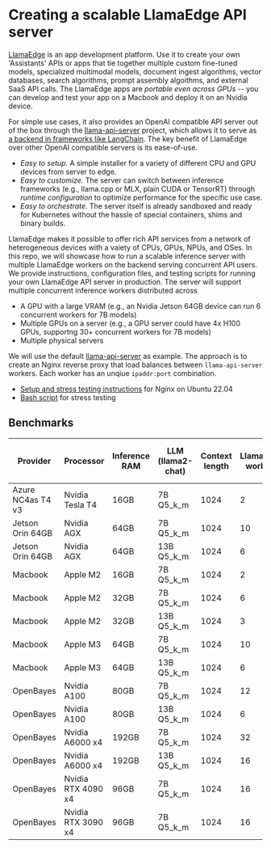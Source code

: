 # Creating a scalable LlamaEdge API server

[LlamaEdge](https://www.secondstate.io/LlamaEdge/) is an app development platform. Use it to create your own 'Assistants' APIs or apps that tie together multiple custom fine-tuned models, specialized multimodal models, document ingest algorithms, vector databases, search algorithms, prompt assembly algoithms, and external SaaS API calls. The LlamaEdge apps are *portable even across GPUs* -- you can develop and test your app on a Macbook and deploy it on an Nvidia device.

For simple use cases, it also provides an OpenAI compatible API server out of the box through the [llama-api-server](https://github.com/second-state/LlamaEdge/tree/main/api-server) project, which allows it to serve as [a backend in frameworks like LangChain](https://github.com/langchain-ai/langchain/pull/14787). The key benefit of LlamaEdge over other OpenAI compatible servers is its ease-of-use.

* *Easy to setup.* A simple installer for a variety of different CPU and GPU devices from server to edge. 
* *Easy to customize.* The server can switch between inference frameworks (e.g., llama.cpp or MLX, plain CUDA or TensorRT) through *runtime configuration* to optimize performance for the specific use case. 
* *Easy to orchestrate.* The server itself is already sandboxed and ready for Kubernetes without the hassle of special containers, shims and binary builds.

LlamaEdge makes it possible to offer rich API services from a network of heterogeneous devices with a vaiety of CPUs, GPUs, NPUs, and OSes. In this repo, we will showcase how to run a scalable inference server with multiple LlamaEdge workers on the backend serving concurrent API users. We provide instructions, configuration files, and testing scripts for running your own LlamaEdge API server in production. The server will support multiple concurrent inference workers distributed across

* A GPU with a large VRAM (e.g., an Nvidia Jetson 64GB device can run 6 concurrent workers for 7B models)
* Multiple GPUs on a server (e.g., a GPU server could have 4x H100 GPUs, supportng 30+ concurrent workers for 7B models) 
* Multiple physical servers

We will use the default [llama-api-server](https://github.com/second-state/LlamaEdge/tree/main/api-server) as example. The approach is to create an Nginx reverse proxy that load balances between `llama-api-server` workers. Each worker has an unqiue `ipaddr:port` combination.

* [Setup and stress testing instructions](nginx/README.md) for Nginx on Ubuntu 22.04
* [Bash script](scripts/) for stress testing

## Benchmarks

| Provider      | Processor     | Inference RAM | LLM (llama2-chat) | Context length | LlamaEdge workers | Concurrent API clients | Prompt processing tokens / sec | Text generation tokens /s | 
| ------------- | ------------- | ------------- | ----------------- | -------------- | ----------------- | ---------------------- | ------------------------------ | ------------------------- |
| Azure NC4as T4 v3  | Nvidia Tesla T4  | 16GB | 7B Q5_k_m | 1024 | 2 | 4 | 152 | 17 |
| Jetson Orin 64GB  | Nvidia AGX  | 64GB | 7B Q5_k_m | 1024 | 10 | 20 | TBD | TBD |
| Jetson Orin 64GB  | Nvidia AGX  | 64GB | 13B Q5_k_m | 1024 | 6 | 12 | TBD | TBD |
| Macbook  | Apple M2  | 16GB | 7B Q5_k_m | 1024 | 2 | 4 | TBD | TBD |
| Macbook  | Apple M2  | 32GB | 7B Q5_k_m | 1024 | 6 | 12 | TBD | TBD |
| Macbook  | Apple M2  | 32GB | 13B Q5_k_m | 1024 | 3 | 6 | TBD | TBD |
| Macbook  | Apple M3  | 64GB | 7B Q5_k_m | 1024 | 10 | 20 | TBD | TBD |
| Macbook  | Apple M3  | 64GB | 13B Q5_k_m | 1024 | 6 | 12 | TBD | TBD |
| OpenBayes | Nvidia A100 | 80GB | 7B Q5_k_m | 1024 | 12 | 24 | TBD | TBD |
| OpenBayes | Nvidia A100 | 80GB | 13B Q5_k_m | 1024 | 6 | 12 | TBD | TBD |
| OpenBayes | Nvidia A6000 x4 | 192GB | 7B Q5_k_m | 1024 | 32 | 64 | TBD | TBD |
| OpenBayes | Nvidia A6000 x4 | 192GB | 13B Q5_k_m | 1024 | 16 | 32 | TBD | TBD |
| OpenBayes | Nvidia RTX 4090 x4 | 96GB | 7B Q5_k_m | 1024 | 16 | 32 | TBD | TBD |
| OpenBayes | Nvidia RTX 3090 x4 | 96GB | 7B Q5_k_m | 1024 | 16 | 32 | TBD | TBD |

